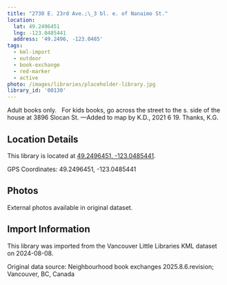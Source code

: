 ```yaml
---
title: "2730 E. 23rd Ave.;\_3 bl. e. of Nanaimo St."
location:
  lat: 49.2496451
  lng: -123.0485441
  address: '49.2496, -123.0485'
tags:
  - kml-import
  - outdoor
  - book-exchange
  - red-marker
  - active
photo: /images/libraries/placeholder-library.jpg
library_id: '00130'
---
```

Adult books only.  
For kids books, go across the street to the s. side of the house at 3896 Slocan St.
—Added to map by K.D., 2021 6 19. Thanks, K.G.

## Location Details

This library is located at [49.2496451, -123.0485441](https://www.google.com/maps?q=49.2496451,-123.0485441).

GPS Coordinates: 49.2496451, -123.0485441

## Photos

External photos available in original dataset.

## Import Information

This library was imported from the Vancouver Little Libraries KML dataset on 2024-08-08.

Original data source: Neighbourhood book exchanges 2025.8.6.revision; Vancouver, BC, Canada
